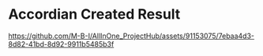 # Accordian Created Result




https://github.com/M-B-I/AllInOne_ProjectHub/assets/91153075/7ebaa4d3-8d82-41bd-8d92-9911b5485b3f

